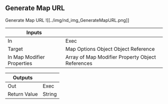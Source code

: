 ## Generate Map URL
Generate Map URL
![[../img/nd_img_GenerateMapURL.png]]

|Inputs||
|--|--|
| In | Exec |
| Target | Map Options Object Object Reference |
| In Map Modifier Properties | Array of Map Modifier Property Object References |

|Outputs||
|--|--|
| Out | Exec |
| Return Value | String |

